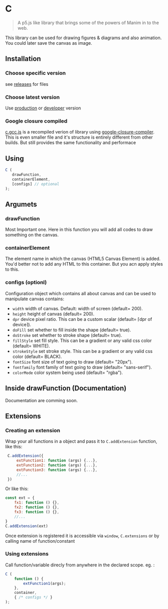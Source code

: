 # C

> A p5.js like library that brings some of the powers of Manim in to the web.

This library can be used for drawing figures & diagrams and also animation. You could later save the canvas as image.

## Installation

### Choose specific version

see [releases](https://github.com/Roopesh2/C/releases) for files

### Choose latest version

Use [production](dist/c.min.js) or [developer](dist/c.js) version

### Google closure compiled

[c.gcc.js](dist/c.gcc.js) is a recompiled verion of library using [google-closure-compiler](https://www.npmjs.com/package/google-closure-compiler). This is even smaller file and it's structure is entirely different from other builds. But still provides the same functionality and performace


## Using

 ```js
C (
	drawFunction,
	containerElement,
	[configs] // optional
);
```

## Argumets
### drawFunction

Most Important one. Here in this function you will add all codes to draw something on the canvas.

### containerElement

The element name in which the canvas (HTML5 Canvas Element) is added.
You'd better not to add any HTML to this container.
But you acn apply styles to this.

### configs (optionl)

Configuration object which contains all about canvas and can be used to manipulate canvas
contains:

* ```width``` width of canvas. Default: width of screen (default= 200).
* ```height``` height of canvas (default= 200).
* ```dpr``` device pixel ratio. This can be a custom scalar (default= ⌈dpr of device⌉).
* ```doFill``` set whether to fill inside the shape (default= true).
* ```doStroke``` set whether to stroke shape (default= true).
* ```fillStyle```  set fill style. This can be a gradient or any valid css color (default= WHITE).
* ```strokeStyle``` set stroke style. This can be a gradient or any valid css color (default= BLACK).
* ```fontSize``` font size of text going to draw (default= "20px").
* ```fontfamily``` font family of text going to draw (default= "sans-serif").
* ```colorMode``` color system being used (default= "rgba").

## Inside drawFunction (Documentation)

Documentation are comming soon.

## Extensions

### Creating an extension

Wrap your all functions in a object and pass it to ```C.addExtension``` function, like this:

```js
 C.addExtension({
	 extFunction1: function (args) {...},
	 extFunction2: function (args) {...},
	 extFunction3: function (args) {...},
	 //...
 })
 ```
 Or like this: 
```js
const ext = {
	fx1: function () {},
	fx2: function () {},
	fx3: function () {},
	//...
}
C.addExtension(ext)
 ```
Once extension is registered it is accessible via
```window```, ```C.extensions``` or by calling name of function/constant
### Using extensions

Call function/variable direcly from anywhere in the declared scope.
eg. :
```js
C (
	function () {
		extFunction1(args);
	},
	container,
	{ /* configs */ }
);
```

